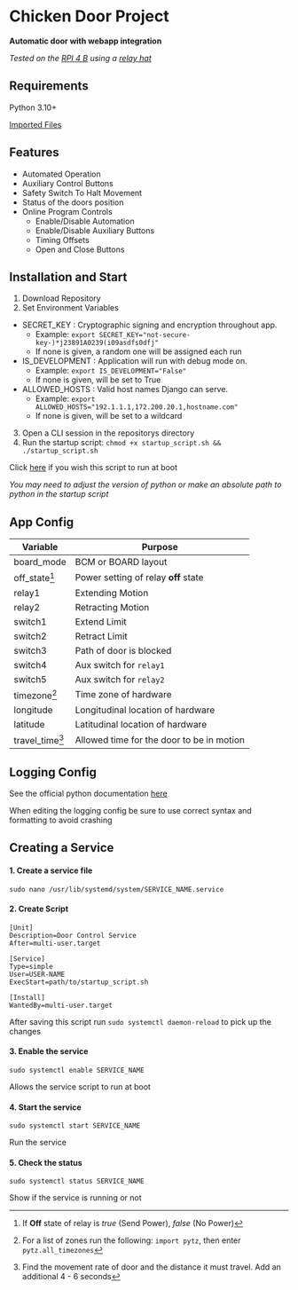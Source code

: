 # Chicken Door Project
**Automatic door with webapp integration**

_Tested on the [RPI 4 B](https://www.raspberrypi.com/products/raspberry-pi-4-model-b/) using a [relay hat](https://thepihut.com/products/raspberry-pi-relay-board)_

## Requirements
Python 3.10+

[Imported Files](requirements.txt)

## Features
- Automated Operation
- Auxiliary Control Buttons
- Safety Switch To Halt Movement
- Status of the doors position
- Online Program Controls
  - Enable/Disable Automation
  - Enable/Disable Auxiliary Buttons
  - Timing Offsets
  - Open and Close Buttons

## Installation and Start
1. Download Repository
2. Set Environment Variables
  * SECRET_KEY : Cryptographic signing and encryption throughout app.
    * Example: `export SECRET_KEY="not-secure-key-)*j23891A0239(i09asdfs0dfj"`
    * If none is given, a random one will be assigned each run
  * IS_DEVELOPMENT : Application will run with debug mode on.
    * Example: `export IS_DEVELOPMENT="False"`
    * If none is given, will be set to True
  * ALLOWED_HOSTS : Valid host names Django can serve.
    * Example: `export ALLOWED_HOSTS="192.1.1.1,172.200.20.1,hostname.com"`
    * If none is given, will be set to a wildcard
3. Open a CLI session in the repositorys directory
4. Run the startup script: `chmod +x startup_script.sh && ./startup_script.sh`

Click [here](#creating-a-service) if you wish this script to run at boot

_You may need to adjust the version of python or make an absolute path to python in the startup script_

## App Config

| Variable        | Purpose                                   |
|-----------------|-------------------------------------------|
| board_mode      | BCM or BOARD layout                       |
| off_state[^1]   | Power setting of relay **off** state      |
| relay1          | Extending Motion                          |
| relay2          | Retracting Motion                         |
| switch1         | Extend Limit                              |
| switch2         | Retract Limit                             |
| switch3         | Path of door is blocked                   |
| switch4         | Aux switch for `relay1`                   |
| switch5         | Aux switch for `relay2`                   |
| timezone[^2]    | Time zone of hardware                     |
| longitude       | Longitudinal location of hardware         |
| latitude        | Latitudinal location of hardware          |
| travel_time[^3] | Allowed time for the door to be in motion |

## Logging Config
See the official python documentation [here](https://docs.python.org/3/library/logging.config.html)

When editing the logging config be sure to use correct syntax and formatting to avoid crashing

## Creating a Service
#### 1. Create a service file
``sudo nano /usr/lib/systemd/system/SERVICE_NAME.service``

#### 2. Create Script
```
[Unit]
Description=Door Control Service
After=multi-user.target

[Service]
Type=simple
User=USER-NAME
ExecStart=path/to/startup_script.sh

[Install]
WantedBy=multi-user.target
```
After saving this script run `sudo systemctl daemon-reload` to pick up the changes
#### 3. Enable the service
``sudo systemctl enable SERVICE_NAME``

Allows the service script to run at boot

#### 4. Start the service
``sudo systemctl start SERVICE_NAME``

Run the service

#### 5. Check the status
``sudo systemctl status SERVICE_NAME``

Show if the service is running or not

[^1]: If **Off** state of relay is _true_ (Send Power), _false_ (No Power)
[^2]: For a list of zones run the following: `import pytz`, then enter `pytz.all_timezones`
[^3]: Find the movement rate of door and the distance it must travel. Add an additional 4 - 6 seconds
[^4]: Port forward this value on your router to expose it to the WAN
